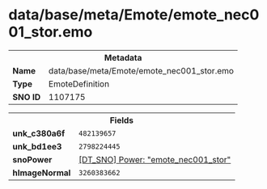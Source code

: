 <h1>data/base/meta/Emote/emote_nec001_stor.emo</h1><table><tr><th colspan="100%">Metadata</th></tr><tr><td><b>Name</b></td><td>data/base/meta/Emote/emote_nec001_stor.emo</td></tr><tr><td><b>Type</b></td><td>EmoteDefinition</td></tr><tr><td><b>SNO ID</b></td><td>1107175</td></tr></table>

<table><tr><th colspan="100%">Fields</th></tr><tr><td><b>unk_c380a6f</b></td><td><code>482139657</code></td></tr><tr><td><b>unk_bd1ee3</b></td><td><code>2798224445</code></td></tr><tr><td><b>snoPower</b></td><td><a href="..\Power\emote_nec001_stor.pow.md">[DT_SNO] Power: "emote_nec001_stor"</a></td></tr><tr><td><b>hImageNormal</b></td><td><code>3260383662</code></td></tr></table>

